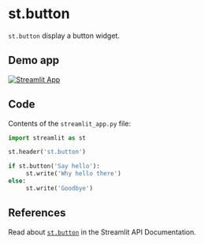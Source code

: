 # st.button
`st.button` display a button widget. 

## Demo app
[![Streamlit App](https://static.streamlit.io/badges/streamlit_badge_black_white.svg)](https://share.streamlit.io/dataprofessor/st.button/)

## Code
Contents of the `streamlit_app.py` file:
```python
import streamlit as st

st.header('st.button')

if st.button('Say hello'):
     st.write('Why hello there')
else:
     st.write('Goodbye')
```

## References
Read about [`st.button`](https://docs.streamlit.io/library/api-reference/widgets/st.button) in the Streamlit API Documentation.
